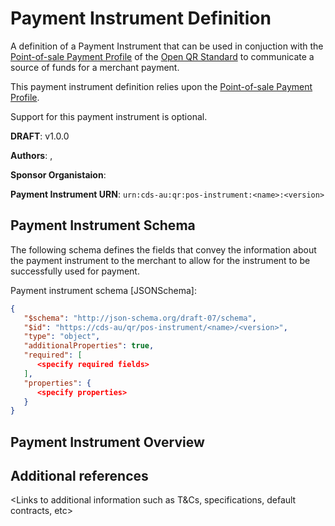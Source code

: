 
# <Instrument Name> Payment Instrument Definition

A definition of a Payment Instrument that can be used in conjuction with the [Point-of-sale Payment Profile](../payment-profile.md) of the [Open QR Standard](../open-qr-standard.md) to communicate a source of funds for a merchant payment.

This payment instrument definition relies upon the [Point-of-sale Payment Profile](../payment-profile.md).

Support for this payment instrument is optional.

**DRAFT**: v1.0.0

**Authors**:	<author1>, <author2>

**Sponsor Organistaion**:	<organisation>

**Payment Instrument URN**: `urn:cds-au:qr:pos-instrument:<name>:<version>`

## Payment Instrument Schema

The following schema defines the fields that convey the information about the payment instrument to the merchant to allow for the instrument to be successfully used for payment.

<add any other clarifying information here>

Payment instrument schema [JSONSchema]:

```json
{
   "$schema": "http://json-schema.org/draft-07/schema",
   "$id": "https://cds-au/qr/pos-instrument/<name>/<version>",
   "type": "object",
   "additionalProperties": true,
   "required": [
      <specify required fields>
   ],
   "properties": {
      <specify properties>
   }
}
```

## Payment Instrument Overview

<Provide any overview information related to the Payment Instrument>

## Additional references

<Links to additional information such as T&Cs, specifications, default contracts, etc>
